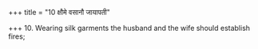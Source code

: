 +++
title = "10 क्षौमे वसानौ जायापती"

+++
10. Wearing silk garments the husband and the wife should establish fires;
